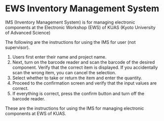 # EWS Inventory Management System
IMS (Inventory Management System) is for managing electronic components at the Electronic Workshop (EWS) of KUAS (Kyoto University of Advanced Science)

The following are the instructions for using the IMS for user (not supervisor).

1. Users first enter their name and project name.
2. Next, turn on the barcode reader and scan the barcode of the desired component. Verify that the correct item is displayed. If you accidentally scan the wrong item, you can cancel the selection.
4. Select whether to take or return the item and enter the quantity.
5. Proceed to the confirmation screen and verify that the input values are correct.
6. If everything is correct, press the confirm button and turn off the barcode reader.

These are the instructions for using the IMS for managing electronic components at EWS of KUAS.
